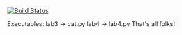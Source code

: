 [![Build Status](https://travis-ci.com/sedykh-ag/infa_2019_sedykh.svg?branch=master)](https://travis-ci.com/sedykh-ag/infa_2019_sedykh)


Executables:
lab3 -> cat.py
lab4 -> lab4.py
That's all folks!
